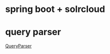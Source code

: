 # spring boot + solrcloud

# query parser
[QueryParser](https://lucene.apache.org/solr/guide/6_6/the-standard-query-pagitrser.html)